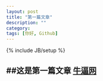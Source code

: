 ```yaml
---
layout: post
title: "第一篇文章"
description: ""
category:
tags: [你好, Github]
---
```

{% include JB/setup %}

##这是第一篇文章
[牛逼网](http://newb.wang)
---